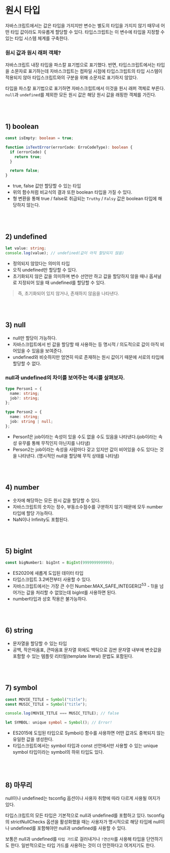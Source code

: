 # 원시 타입

자바스크립트에서는 값은 타입을 가지지만 변수는 별도의 타입을 가지지 않기 때무네 어떤 타입 값이라도 자유롭게 할당할 수 있다. 타입스크립트는 이 변수에 타입을 지정할 수 있는 타입 시스템 체계를 구축한다.

### 원시 값과 원시 래퍼 객체?

자바스크립트 내장 타입을 파스칼 표기법으로 표기했다.
반면, 타입스크립트에서는 타입을 소문자로 표기하는데 자바스크립트는 컴파일 시점에 타입스크립트의 타입 시스템이 적용되지 않아 타입스크립트와의 구분을 위해 소문자로 표기하지 않았다.

타입을 파스칼 표기법으로 표기하면 자바스크립트에서 이것을 원시 래퍼 객체로 부른다.<br />
`null`과 `undefined`를 제외한 모든 원시 값은 해당 원시 값을 래핑한 객체를 가진다.

<br />
<br />

## 1) boolean

```ts
const isEmpty: boolean = true;

function isTextError(errorCode: ErroCodeType): boolean {
  if (errorCode) {
    return true;
  }

  return false;
}
```

- true, false 값만 할당할 수 있는 타입
- 위의 함수처럼 비교식의 결과 또한 boolean 타입을 가질 수 있다.
- 형 변환을 통해 true / false로 취급되는 `Truthy` / `Falsy` 값은 boolean 타입에 해당하지 않는다.

<br />
<br />

## 2) undefined

```ts
let value: string;
console.log(value); // undefined(값이 아직 할당되지 않음)
```

- 정의되지 않았다는 의미의 타입
- 오직 undefined만 할당할 수 있다.
- 초기화되지 않은 값을 의미하며 변수 선언만 하고 값을 할당하지 않을 때나 옵셔널로 지정되어 있을 때 undefined를 할당할 수 있다.

> 즉, 초기화되어 있지 않거나, 존재하지 않음을 나타낸다.

<br />
<br />

## 3) null

- null만 할당이 가능하다.
- 자바스크립트에서 빈 값을 할당할 때 사용하는 등 명시적 / 의도적으로 값이 아직 비어있을 수 있음을 보여준다.
- undefined와 비슷하지만 엄연히 따로 존재하는 원시 값이기 때문에 서로의 타입에 할당할 수 없다.

### null과 undefined의 차이를 보여주는 예시를 살펴보자.

```ts
type Person1 = {
  name: string;
  job?: string;
};

type Person2 = {
  name: string;
  job: string | null;
};
```

- Person1은 job이라는 속성이 있을 수도 없을 수도 있음을 나타낸다.(job이라는 속성 유무를 통해 무직인지 아닌지를 나타냄)
- Person2는 job이라는 속성을 사람마다 갖고 있지만 값이 비어있을 수도 있다는 것을 나타낸다. (명시적인 null을 할당해 무직 상태를 나타냄)

<br />
<br />

## 4) number

- 숫자에 해당하는 모든 원시 값을 할당할 수 있다.
- 자바스크립트의 숫자는 정수, 부동소수점수를 구분하지 않기 때문에 모두 number 타입에 할당 가능하다.
- NaN이나 Infinity도 포함된다.

<br />
<br />

## 5) bigInt

```ts
const bigNumber1: bigInt = BigInt(999999999999);
```

- ES2020에 새롭게 도입된 데이터 타입
- 타입스크립트 3.2버전부터 사용할 수 있다.
- 자바스크립트에서는 가장 큰 수인 Number.MAX_SAFE_INTEGER($2^{53}$ - 1)을 넘어가는 값을 처리할 수 없었는데 bigInt를 사용하면 된다.
- number타입과 상호 작용은 불가능하다.

<br />
<br />

## 6) string

- 문자열을 할당할 수 있는 타입
- 공백, 작은따옴표, 큰따옴표 문자열 외에도 백틱으로 감싼 문자열 내부에 변숫값을 포함할 수 있는 템플릿 리터럴(template literal) 문법도 포함된다.

<br />
<br />

## 7) symbol

```ts
const MOVIE_TITLE = Symbol("title");
const MUSIC_TITLE = Symbol("title");

console.log(MOVIE_TITLE === MUSIC_TITLE); // false

let SYMBOL: unique symbol = Symbol(); // Error!
```

- ES2015에 도입된 타입으로 Symbol() 함수를 사용하면 어떤 값과도 중복되지 않는 유일한 값을 생성한다.
- 타입스크립트에서는 symbol 타입과 const 선언에서만 사용할 수 있는 unique symbol 타입이라는 symbol의 하위 타입도 있다.

<br />
<br />

## 8) 마무리

null이나 undefined는 tsconfig 옵션이나 사용자 취향에 따라 다르게 사용될 여지가 있다.

타입스크립트의 모든 타입은 기본적으로 null과 undefined를 포함하고 있다.
tsconfig의 strictNullChecks 옵션을 활성화했을 때는 사용자가 명시적으로 해당 타입에 null이나 undefined를 포함해야만 null과 undefined를 사용할 수 있다.

보통은 null과 undefined를 `타입 가드`로 걸러내거나 `!연산자`를 사용해 타입을 단언하기도 한다.
일반적으로는 타입 가드를 사용하는 것이 더 안전하다고 여겨지기도 한다.
